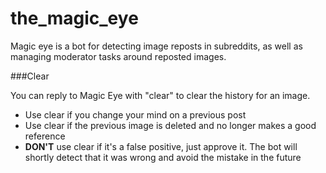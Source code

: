 # the_magic_eye
Magic eye is a bot for detecting image reposts in subreddits, as well as managing moderator tasks around reposted images.

###Clear 

You can reply to Magic Eye with "clear" to clear the history for an image.
 
* Use clear if you change your mind on a previous post
* Use clear if the previous image is deleted and no longer makes a good reference
* **DON'T** use clear if it's a false positive, just approve it. The bot will shortly detect that it was wrong and avoid the mistake in the future
